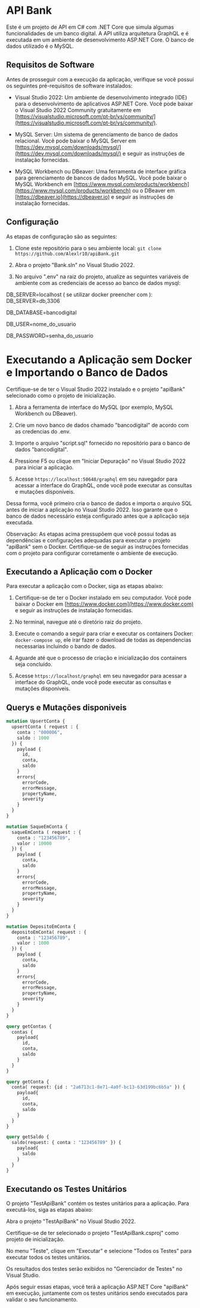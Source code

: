 # API Bank
Este é um projeto de API em C# com .NET Core que simula algumas funcionalidades de um banco digital. A API utiliza arquitetura GraphQL e é executada em um ambiente de desenvolvimento ASP.NET Core. O banco de dados utilizado é o MySQL.

## Requisitos de Software
Antes de prosseguir com a execução da aplicação, verifique se você possui os seguintes pré-requisitos de software instalados:

- Visual Studio 2022: Um ambiente de desenvolvimento integrado (IDE) para o desenvolvimento de aplicativos ASP.NET Core. Você pode baixar o Visual Studio 2022 Community gratuitamente em [https://visualstudio.microsoft.com/pt-br/vs/community/](https://visualstudio.microsoft.com/pt-br/vs/community/).

- MySQL Server: Um sistema de gerenciamento de banco de dados relacional. Você pode baixar o MySQL Server em [https://dev.mysql.com/downloads/mysql/](https://dev.mysql.com/downloads/mysql/) e seguir as instruções de instalação fornecidas.

- MySQL Workbench ou DBeaver: Uma ferramenta de interface gráfica para gerenciamento de bancos de dados MySQL. Você pode baixar o MySQL Workbench em [https://www.mysql.com/products/workbench](https://www.mysql.com/products/workbench) ou o DBeaver em [https://dbeaver.io](https://dbeaver.io) e seguir as instruções de instalação fornecidas.

## Configuração
As etapas de configuração são as seguintes:

1. Clone este repositório para o seu ambiente local: `git clone https://github.com/Alexlr10/apiBank.git`

2. Abra o projeto "Bank.sln" no Visual Studio 2022.

3. No arquivo ".env" na raiz do projeto, atualize as seguintes variáveis de ambiente com as credenciais de acesso ao banco de dados mysql:

DB_SERVER=localhost ( se utilizar docker preencher com ): DB_SERVER=db,3306

DB_DATABASE=bancodigital

DB_USER=nome_do_usuario

DB_PASSWORD=senha_do_usuario


# Executando a Aplicação sem Docker e Importando o Banco de Dados

Certifique-se de ter o Visual Studio 2022 instalado e o projeto "apiBank" selecionado como o projeto de inicialização.

1. Abra a ferramenta de interface do MySQL (por exemplo, MySQL Workbench ou DBeaver).

2. Crie um novo banco de dados chamado "bancodigital" de acordo com as credencias do .env.

3. Importe o arquivo "script.sql" fornecido no repositório para o banco de dados "bancodigital".

4. Pressione F5 ou clique em "Iniciar Depuração" no Visual Studio 2022 para iniciar a aplicação.

5. Acesse `https://localhost:50648/graphql` em seu navegador para acessar a interface do GraphQL, onde você pode executar as consultas e mutações disponíveis.

Dessa forma, você primeiro cria o banco de dados e importa o arquivo SQL antes de iniciar a aplicação no Visual Studio 2022. Isso garante que o banco de dados necessário esteja configurado antes que a aplicação seja executada.

Observação: As etapas acima pressupõem que você possui todas as dependências e configurações adequadas para executar o projeto "apiBank" sem o Docker. Certifique-se de seguir as instruções fornecidas com o projeto para configurar corretamente o ambiente de execução.


## Executando a Aplicação com o Docker
Para executar a aplicação com o Docker, siga as etapas abaixo:

1. Certifique-se de ter o Docker instalado em seu computador. Você pode baixar o Docker em [https://www.docker.com](https://www.docker.com) e seguir as instruções de instalação fornecidas.

2. No terminal, navegue até o diretório raiz do projeto.

3. Execute o comando a seguir para criar e executar os containers Docker: `docker-compose up`, ele irar fazer o download de todas as dependencias necessarias incluindo o bando de dados.

4. Aguarde até que o processo de criação e inicialização dos containers seja concluído.

5. Acesse `https://localhost/graphql` em seu navegador para acessar a interface do GraphQL, onde você pode executar as consultas e mutações disponíveis.

## Querys e Mutações disponiveis
```graphql
mutation UpsertConta {
  upsertConta ( request : {
    conta : "000006",
    saldo : 1000
  }) {
    payload {
      id,
      conta,
      saldo
    }
    errors{
      errorCode,
      errorMessage,
      propertyName,
      severity
    }
  } 
}

mutation SaqueEmConta {
  saqueEmConta ( request : {
    conta : "123456789",
    valor : 10000
  }) {
    payload {
      conta,
      saldo
    }
    errors{
      errorCode,
      errorMessage,
      propertyName,
      severity
    }
  } 
}

mutation DepositoEmConta {
  depositoEmConta( request : {
    conta : "123456789",
    valor : 1000
  }) {
    payload {
      conta,
      saldo
    }
    errors{
      errorCode,
      errorMessage,
      propertyName,
      severity
    }
  } 
}

query getContas {
  contas {
    payload{
      id,
      conta,
      saldo
    }
  }
}

query getConta {
  conta( request: {id : "2a6713c1-8e71-4a0f-bc13-63d199bc6b5a" }) {
    payload{
      id,
      conta,
      saldo
    }
  }
}

query getSaldo {
  saldo(request: { conta : "123456789" }) {
    payload{
      saldo
    }
  }
}
```

## Executando os Testes Unitários
O projeto "TestApiBank" contém os testes unitários para a aplicação. Para executá-los, siga as etapas abaixo:

Abra o projeto "TestApiBank" no Visual Studio 2022.

Certifique-se de ter selecionado o projeto "TestApiBank.csproj" como projeto de inicialização.

No menu "Teste", clique em "Executar" e selecione "Todos os Testes" para executar todos os testes unitários.

Os resultados dos testes serão exibidos no "Gerenciador de Testes" no Visual Studio.

Após seguir essas etapas, você terá a aplicação ASP.NET Core "apiBank" em execução, juntamente com os testes unitários sendo executados para validar o seu funcionamento.






